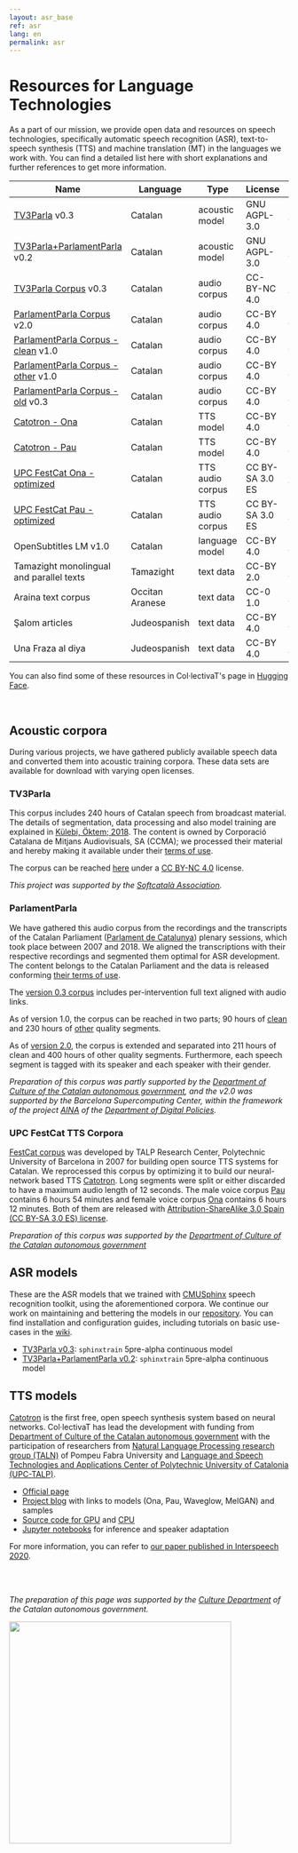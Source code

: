 ```yaml
---
layout: asr_base
ref: asr
lang: en
permalink: asr
---
```

<style>
table {
    width:100%;
}
</style>

# Resources for Language Technologies

As a part of our mission, we provide open data and resources on speech technologies, specifically automatic speech recognition (ASR), text-to-speech synthesis (TTS) and machine translation (MT) in the languages we work with. You can find a detailed list here with short explanations and further references to get more information. 
  
| Name                                    | Language | Type           | License       | Download     |
|---------------------------------------  | -------- | -----------    | --------      | ------------ |
| [TV3Parla][2]                      v0.3 | Catalan  | acoustic model | GNU AGPL-3.0  | [link][M0.3] |
| [TV3Parla+ParlamentParla][2]       v0.2 | Catalan  | acoustic model | GNU AGPL-3.0  | [link][M0.4] |
| [TV3Parla Corpus][4]               v0.3 | Catalan  | audio corpus   | CC-BY-NC 4.0  | [link][Ctv3] |
| [ParlamentParla Corpus][3]         v2.0 | Catalan  | audio corpus   |  CC-BY 4.0    | [link][Cp2.0]|
| [ParlamentParla Corpus - clean][3] v1.0 | Catalan  | audio corpus   |  CC-BY 4.0    | [link][CpC]  |
| [ParlamentParla Corpus - other][3] v1.0 | Catalan  | audio corpus   |  CC-BY 4.0    | [link][CpO]  |
| [ParlamentParla Corpus - old][3]   v0.3 | Catalan  | audio corpus   |  CC-BY 4.0    | [link][Cp0.3]|
| [Catotron - Ona][6]                     | Catalan  | TTS model      | CC-BY 4.0     | [link][TTSOnaModel] |
| [Catotron - Pau][6]                     | Catalan  | TTS model      | CC-BY 4.0     | [link][TTSPauModel] |
| [UPC FestCat Ona - optimized][5]        | Catalan  | TTS audio corpus |  CC BY-SA 3.0 ES   | [link][TTSOna]|
| [UPC FestCat Pau - optimized][5]        | Catalan  | TTS audio corpus |  CC BY-SA 3.0 ES   | [link][TTSPau]|
| OpenSubtitles LM                   v1.0 | Catalan  | language model |  CC-BY 4.0    | [link][LMos] |
| Tamazight monolingual and parallel texts | Tamazight  | text data |  CC-BY 2.0    | [link][amazic] |
| Araina text corpus | Occitan Aranese  | text data |  CC-0 1.0    | [link][araina] |
| Şalom articles | Judeospanish  | text data |  CC-BY 4.0    | [link][salom] |
| Una Fraza al diya | Judeospanish  | text data |  CC-BY 4.0    | [link][fraza] |

You can also find some of these resources in Col·lectivaT's page in [Hugging Face](HF).  
 
<br/>

## Acoustic corpora

During various projects, we have gathered publicly available speech data and converted them into acoustic training corpora. These data sets are available for download with varying open licenses.

### TV3Parla

This corpus includes 240 hours of Catalan speech from broadcast material. The details of segmentation, data processing and also model training are explained in [Külebi, Öktem; 2018](https://www.isca-speech.org/archive/iberspeech_2018/kulebi18_iberspeech.html). The content is owned by Corporació Catalana de Mitjans Audiovisuals, SA (CCMA); we processed their material and hereby making it available under their [terms of use](http://www.ccma.cat/avis-legal/condicions-utilitzacio-del-portal/).

The corpus can be reached [here][Ctv3] under a [CC BY-NC 4.0][ccbync] license.  

*This project was supported by the [Softcatalà Association](https://www.softcatala.org/).*

### ParlamentParla

We have gathered this audio corpus from the recordings and the transcripts of the Catalan Parliament ([Parlament de Catalunya](https://www.parlament.cat/)) plenary sessions, which took place between 2007 and 2018. We aligned the transcriptions with their respective recordings and segmented them optimal for ASR development. The content belongs to the Catalan Parliament and the data is released conforming [their terms of use](https://www.parlament.cat/pcat/serveis-parlament/avis-legal/).

The [version 0.3 corpus][Cp0.3] includes per-intervention full text aligned with audio links.

As of version 1.0, the corpus can be reached in two parts; 90 hours of [clean][CpC] and 230 hours of [other][CpO] quality segments. 

As of [version 2.0][Cp2.0], the corpus is extended and separated into 211 hours of clean and 400 hours of other quality segments. Furthermore, each speech segment is tagged with its speaker and each speaker with their gender.

*Preparation of this corpus was partly supported by the [Department of Culture of the Catalan autonomous government](http://cultura.gencat.cat/), and the v2.0 was supported by the Barcelona Supercomputing Center, within the framework of the project [AINA](http://aina.gencat.cat/) of the [Department of Digital Policies](https://politiquesdigitals.gencat.cat/).*

### UPC FestCat TTS Corpora

[FestCat corpus](http://festcat.talp.cat/en/) was developed by TALP Research Center, Polytechnic University of Barcelona in 2007 for building open source TTS systems for Catalan. We reprocessed this corpus by optimizing it to build our neural-network based TTS [Catotron][catotron]. Long segments were split or either discarded to have a maximum audio length of 12 seconds. The male voice corpus [Pau][TTSPau] contains 6 hours 54 minutes and female voice corpus [Ona][TTSOna] contains 6 hours 12 minutes. Both of them are released with [Attribution-ShareAlike 3.0 Spain (CC BY-SA 3.0 ES) license][ccsaes]. 

*Preparation of this corpus was supported by the [Department of Culture of the Catalan autonomous government](http://cultura.gencat.cat/)*

## ASR models

These are the ASR models that we trained with [CMUSphinx](https://cmusphinx.github.io/) speech recognition toolkit, using the aforementioned corpora. We continue our work on maintaining and bettering the models in our [repository](https://github.com/collectivat/cmusphinx-models). You can find installation and configuration guides, including tutorials on basic use-cases in the [wiki][wiki].

* [TV3Parla v0.3][M0.3]: `sphinxtrain` 5pre-alpha continuous model
* [TV3Parla+ParlamentParla v0.2][M0.4]: `sphinxtrain` 5pre-alpha continuous model

## TTS models

[Catotron][catotron] is the first free, open speech synthesis system based on neural networks. Col·lectivaT has lead the development with funding from [Department of Culture of the Catalan autonomous government](http://cultura.gencat.cat/) with the participation of researchers from [Natural Language Processing research group (TALN)][taln] of Pompeu Fabra University and [Language and Speech Technologies and Applications Center of Polytechnic University of Catalonia (UPC-TALP)][talp].

- [Official page][catotron]
- [Project blog](/blog/2019-12-05-speech-synthesis-dl/) with links to models (Ona, Pau, Waveglow, MelGAN) and samples
- [Source code for GPU](http://github.com/CollectivaT-dev/catotron) and [CPU](http://github.com/CollectivaT-dev/catotron-cpu)
- [Jupyter notebooks](http://github.com/CollectivaT-dev/TallersParla) for inference and speaker adaptation

For more information, you can refer to [our paper published in Interspeech 2020][interspeech2020].

  <br/>  
  <br/> 

*The preparation of this page was supported by the [Culture Department](http://cultura.gencat.cat/) of the Catalan autonomous government.*

<img src="/img/logo_generalitat.png" width="400"/>

[HF]: https://huggingface.co/collectivat
[amazic]: https://huggingface.co/datasets/collectivat/amazic
[araina]: https://huggingface.co/datasets/collectivat/araina-text-corpus
[salom]: https://huggingface.co/datasets/collectivat/salom-ladino-articles
[fraza]: https://huggingface.co/datasets/collectivat/una-fraza-al-diya
[wiki]: https://github.com/collectivat/cmusphinx-models/wiki
[catotron]: http://catotron.cat/
[interspeech2020]: https://www.isca-speech.org/archive/interspeech_2020/kulebi20_interspeech.html
[taln]: https://www.upf.edu/web/taln
[talp]: https://www.talp.upc.edu/
[ccby]: https://creativecommons.org/licenses/by/4.0/
[ccbync]: https://creativecommons.org/licenses/by-nc/4.0/
[ccsaes]: https://creativecommons.org/licenses/by-sa/3.0/
[gapgl]: https://www.gnu.org/licenses/agpl-3.0.html
[Ctv3]: http://collectivat.cat/share/tv3_0.3.tar.gz
[CpC]: http://collectivat.cat/share/parlament_v1.0_clean.tar.gz
[CpO]: http://collectivat.cat/share/parlament_v1.0_other.tar.gz
[Cp0.3]: http://collectivat.cat/share/parlament_0.2.tar.gz
[Cp2.0]: https://zenodo.org/record/5541827
[M0.3]: http://collectivat.cat/share/ca-es-models-v0.3.0.zip
[M0.4]: http://collectivat.cat/share/ca-es-models-v0.4.0.zip
[LMos]: http://collectivat.cat/share/lm_ca_collectivat.zip
[TTSOna]: http://collectivat.cat/share/upc_ona_data.tar.gz
[TTSPau]: http://collectivat.cat/share/upc_pau_data.tar.gz
[TTSOnaModel]: http://collectivat.cat/share/upc_ona_tacotron2.pt
[TTSPauModel]: http://collectivat.cat/share/upc_pau_tacotron2.pt
[1]: #acoustic-corpora
[2]: #asr-models
[3]: #parlamentparla
[4]: #tv3parla
[5]: #upc-festcat-tts-corpora
[6]: #tts-models

